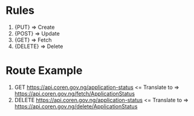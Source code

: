 # Rules
1. {PUT} => Create
2. {POST} => Update
3. {GET} => Fetch
4. {DELETE} => Delete

# Route Example
1. GET https://api.coren.gov.ng/application-status <= Translate to => https://api.coren.gov.ng/fetch/ApplicationStatus
2. DELETE https://api.coren.gov.ng/application-status <= Translate to => https://api.coren.gov.ng/delete/ApplicationStatus